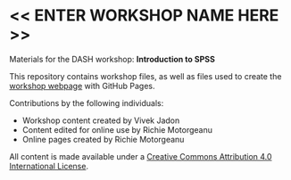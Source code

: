 # << ENTER WORKSHOP NAME HERE >>
Materials for the DASH workshop: **Introduction to SPSS**  

This repository contains workshop files, as well as files used to create the [workshop webpage](https://scds.github.io/intro-spss/) with GitHub Pages. 

Contributions by the following individuals: 
- Workshop content created by Vivek Jadon 
- Content edited for online use by Richie Motorgeanu 
- Online pages created by Richie Motorgeanu

All content is made available under a [Creative Commons Attribution 4.0 International License](https://creativecommons.org/licenses/by/4.0/).

